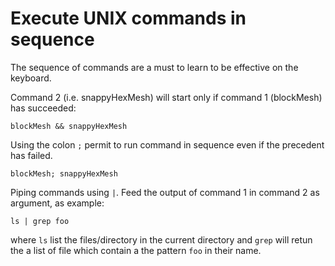 # Execute UNIX commands in sequence

The sequence of commands are a must to learn to be effective on the keyboard.

Command 2 (i.e. snappyHexMesh) will start only if command 1 (blockMesh) has succeeded:

```console
blockMesh && snappyHexMesh
```
Using the colon ```;``` permit to run command in sequence even if the precedent has failed.

```console
blockMesh; snappyHexMesh
```
Piping commands using ```|```. Feed the output of command 1 in command 2 as argument, as example:

```console
ls | grep foo
```

where ```ls``` list the files/directory in the current directory and ```grep``` will retun the
a list of file which contain a the pattern ```foo``` in their name.

<!--  Script to show the footer   -->
<html>
<script
    src="https://code.jquery.com/jquery-3.3.1.js"
    integrity="sha256-2Kok7MbOyxpgUVvAk/HJ2jigOSYS2auK4Pfzbm7uH60="
    crossorigin="anonymous">
</script>
<script>
$(function(){
  $("#footer").load("../footers/footer_first_level_depth.html");
});
</script>
<body>
<div id="footer"></div>
</body>
</html>
